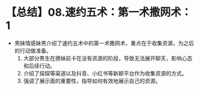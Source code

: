 # 【总结】08.速约五术：第一术撒网术：1

-   男妹情感妹男介绍了速约五术中的第一术撒网术，重点在于收集资源，为之后的行动做准备。
    1.  大部分男生在撩妹前卡在没有资源的阶段，导致无法展开聊天，影响心态和后续行动。
    2.  介绍了探探等渠道以及抖音、小红书等新颖平台作为收集资源的方式。
    3.  强调了展示面的重要性，指导如何有效地展示自己的资源。